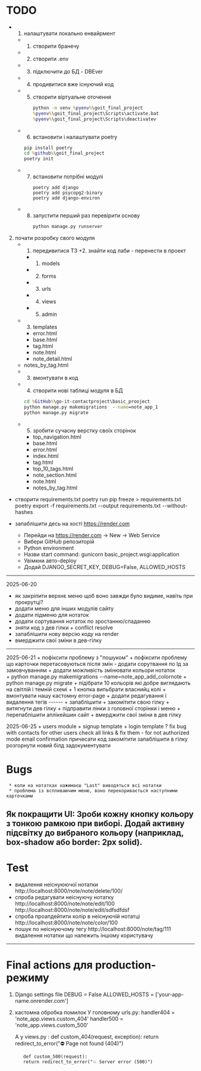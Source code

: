 # TODO
+ 1. налаштувати локально енвайрмент
   + 1. створити бранечу
   + 2. створити .env
   + 3. підключити до БД - DBEver
   + 4. продивитися вже існуючий код
   + 5. створити віртуальне оточення      
        ```cmd
        python -m venv %pyenv%\goit_final_project
        %pyenv%\goit_final_project\Scripts\activate.bat
        %pyenv%\goit_final_project\Scripts\deactivatev
        ```
    + 6. встановити і налаштувати poetry
        ```cmd
        pip install poetry
        cd %github%\goit_final_project
        poetry init
        ```
   + 7. встановити потрібні модулі
        ```
        poetry add django
        poetry add psycopg2-binary
        poetry add django-environ
        ```
   + 8. запустити перший раз перевірити основу
        ```cmd
        python manage.py runserver
        ```
2. почати розробку свого модуля
   + 1. передивитися ТЗ
   +2. знайти код лаби - перенести в проект
      + 1. models
      + 2. forms
      + 3. urls
      + 4. views
      + 5. admin
    + 3. templates
        + error.html
        + base.html
        + tag.html
        + note.html
        + note_detail.html
     + notes_by_tag.html
   + 3. вмонтувати в код
   + 4. створити нові таблиці модуля в БД
     ```cmd
     cd %GitHub%\go-it-contactproject\basic_prooject
     python manage.py makemigrations  --name=note_app_1
     python manage.py migrate
     ```
   + 5. зробити сучасну верстку своїх сторінок
      + top_navigation.html
      + base.html
      + error.html
      + index.html
      + tag.html
      + top_10_tags.html
      + note_section.html
      + note.html
      + notes_by_tag.html
     
+ створити requirements.txt
     poetry run pip freeze > requirements.txt
     poetry export -f requirements.txt --output requirements.txt --without-hashes

+ запаблішити десь на хості https://render.com
     + Перейди на https://render.com → New → Web Service
     + Вибери GitHub репозиторій
     + Python environment
     + Назви start command:
          gunicorn basic_project.wsgi:application
     + Увімкни авто-deploy
     + Додай DJANGO_SECRET_KEY, DEBUG=False, ALLOWED_HOSTS
-----
2025-06-20
+ як закріпити верхнє меню щоб воно завжди було видиме, навіть при прокрутці?
+ додати меню для інших модулів сайту
+ додати підменю для нотаток
+ додати сортування нотаток по зростанню/спаданню
+ зняти код з дев гілки + conflict resolve
+ запаблішити нову версію коду на render
+ вмерджити свої зміни в дев-гілку
----
2025-06-21
     + пофіксити проблему з "пошуком"
     + пофіксити проблему що карточки перетасовуються після змін - додати сорутвання по Ід за замовчуванням
     + додати можливість змінювати кольори нотаток  
          + python manage.py makemigrations --name=note_app_add_colornote
          + python manage.py migrate
          + підібрати 10 кольорів які добре виглядають на світлій і темній схемі
          + 1 кнопка випьбрати власнийц колі
     + вмонтувати нашу кастомну error-page
     + додати редагування і видалення тегів
     ------
     + запаблішити
          + закомітити свою гілку
          + витягнути дев гілку
          + підправити лінки з головної сторінки і меню
          + перепаблішити аплікейшин сайт
          + вмерджити свої зміни в дев гілку
     
2025-06-25
     + users module
          + signup template
          + login template
     ? fix bug with contacts for other users
          check all links & fix them - for not authorized mode
          email confirmation
     причесати код
     закомітити
     запаблішити в гілку
     розгорнути новий білд
     задокументувати

# Bugs
     * коли на нотатках нажимаєш "Last" виводяться всі нотатки
     * проблема із вспливаючим меню, воно перекоривається наступними карточками

Як покращити UI:
     Зроби кожну кнопку кольору з тонкою рамкою при виборі.
     Додай активну підсвітку до вибраного кольору (наприклад, box-shadow або border: 2px solid).
-----------------
# Test
+ видалення неіснуюючої нотатки
     http://localhost:8000/note/note/delete/100/
+ спроба редагувати неіснуючу нотатку
     http://localhost:8000/note/note/edit/100
     http://localhost:8000/note/note/edit/sdfsdfdsf
+ спроба проапдейтити колір в неіснуючій нотатці
     http://localhost:8000/note/note/color/100
+ пошук по неіснуючому тегу
     http://localhost:8000/note/tag/111
видалення нотатки що належить іншому користувачу
-----------------
# Final actions для production-режиму
1. Django settings file
     DEBUG = False
     ALLOWED_HOSTS = ['your-app-name.onrender.com']
2. кастомна обробка помилок
     У головному urls.py:
          handler404 = 'note_app.views.custom_404'
          handler500 = 'note_app.views.custom_500'
     
     А у views.py :
          def custom_404(request, exception):
          return redirect_to_error("⛔ Page not found (404)")

          def custom_500(request):
          return redirect_to_error("💥 Server error (500)")